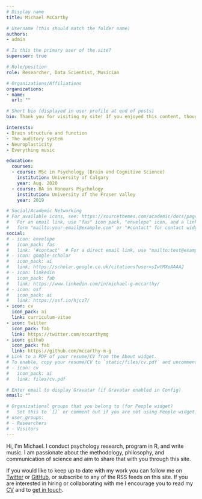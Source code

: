 ```yaml
---
# Display name
title: Michael McCarthy

# Username (this should match the folder name)
authors:
- admin

# Is this the primary user of the site?
superuser: true

# Role/position
role: Researcher, Data Scientist, Musician

# Organizations/Affiliations
organizations:
- name: 
  url: ""

# Short bio (displayed in user profile at end of posts)
bio: Thank you for visiting my site! If you enjoyed this content, thought it was interesting, or found it helpful, you can keep up to date with my work by following me on Twitter or GitHub, or by subscribing to any of the RSS feeds on the homepage. You can support my work by sharing it with others, or by making a [donation](/donate).

interests:
- Brain structure and function
- The auditory system
- Neuroplasticity
- Everything music

education:
  courses:
  - course: MSc in Psychology (Brain and Cognitive Science)
    institution: University of Calgary
    year: Aug. 2020
  - course: BA in Honours Psychology
    institution: University of the Fraser Valley
    year: 2019

# Social/Academic Networking
# For available icons, see: https://sourcethemes.com/academic/docs/page-builder/#icons
#   For an email link, use "fas" icon pack, "envelope" icon, and a link in the
#   form "mailto:your-email@example.com" or "#contact" for contact widget.
social:
# - icon: envelope
#   icon_pack: fas
#   link: '#contact'  # For a direct email link, use "mailto:test@example.org".
# - icon: google-scholar
#   icon_pack: ai
#   link: https://scholar.google.co.uk/citations?user=sIwtMXoAAAAJ
# - icon: linkedin
#   icon_pack: fab
#   link: https://www.linkedin.com/in/michael-g-mccarthy/
# - icon: osf
#   icon_pack: ai
#   link: https://osf.io/hjcz7/
- icon: cv
  icon_pack: ai
  link: curriculum-vitae
- icon: twitter
  icon_pack: fab
  link: https://twitter.com/mccarthymg
- icon: github
  icon_pack: fab
  link: https://github.com/mccarthy-m-g
# Link to a PDF of your resume/CV from the About widget.
# To enable, copy your resume/CV to `static/files/cv.pdf` and uncomment the lines below.
# - icon: cv
#   icon_pack: ai
#   link: files/cv.pdf

# Enter email to display Gravatar (if Gravatar enabled in Config)
email: ""

# Organizational groups that you belong to (for People widget)
#   Set this to `[]` or comment out if you are not using People widget.
# user_groups:
# - Researchers
# - Visitors
---
```


Hi, I'm Michael. I conduct psychology research, program in R, and write music. I am passionate about the methodology, philosophy, and communication of science and aim to share that with you through this site.

If you would like to keep up to date with my work you can follow me on [Twitter](https://twitter.com/mccarthymg) or [GitHub](https://github.com/mccarthy-m-g), or subscribe to any of the RSS feeds on this site. If you are interested in hiring or collaborating with me I encourage you to read my [CV](/curriculum-vitae) and to [get in touch](#contact).
